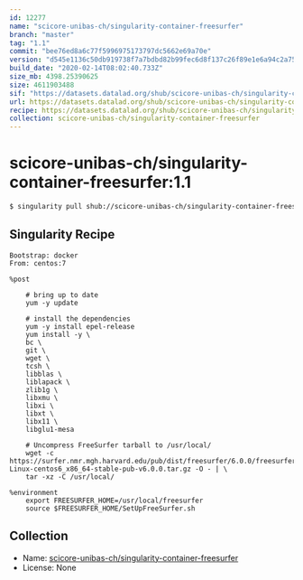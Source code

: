 ```yaml
---
id: 12277
name: "scicore-unibas-ch/singularity-container-freesurfer"
branch: "master"
tag: "1.1"
commit: "bee76ed8a6c77f5996975173797dc5662e69a70e"
version: "d545e1136c50db919738f7a7bdbd82b99fec6d8f137c26f89e1e6a94c2a75f7b"
build_date: "2020-02-14T08:02:40.733Z"
size_mb: 4398.25390625
size: 4611903488
sif: "https://datasets.datalad.org/shub/scicore-unibas-ch/singularity-container-freesurfer/1.1/2020-02-14-bee76ed8-d545e113/d545e1136c50db919738f7a7bdbd82b99fec6d8f137c26f89e1e6a94c2a75f7b.sif"
url: https://datasets.datalad.org/shub/scicore-unibas-ch/singularity-container-freesurfer/1.1/2020-02-14-bee76ed8-d545e113/
recipe: https://datasets.datalad.org/shub/scicore-unibas-ch/singularity-container-freesurfer/1.1/2020-02-14-bee76ed8-d545e113/Singularity
collection: scicore-unibas-ch/singularity-container-freesurfer
---
```


# scicore-unibas-ch/singularity-container-freesurfer:1.1

```bash
$ singularity pull shub://scicore-unibas-ch/singularity-container-freesurfer:1.1
```

## Singularity Recipe

```singularity
Bootstrap: docker
From: centos:7

%post

    # bring up to date
    yum -y update

    # install the dependencies
    yum -y install epel-release
    yum install -y \
    bc \
    git \
    wget \
    tcsh \
    libblas \
    liblapack \
    zlib1g \
    libxmu \
    libxi \
    libxt \
    libx11 \
    libglu1-mesa

    # Uncompress FreeSurfer tarball to /usr/local/
    wget -c https://surfer.nmr.mgh.harvard.edu/pub/dist/freesurfer/6.0.0/freesurfer-Linux-centos6_x86_64-stable-pub-v6.0.0.tar.gz -O - | \
    tar -xz -C /usr/local/

%environment
    export FREESURFER_HOME=/usr/local/freesurfer
    source $FREESURFER_HOME/SetUpFreeSurfer.sh
```

## Collection

 - Name: [scicore-unibas-ch/singularity-container-freesurfer](https://github.com/scicore-unibas-ch/singularity-container-freesurfer)
 - License: None

